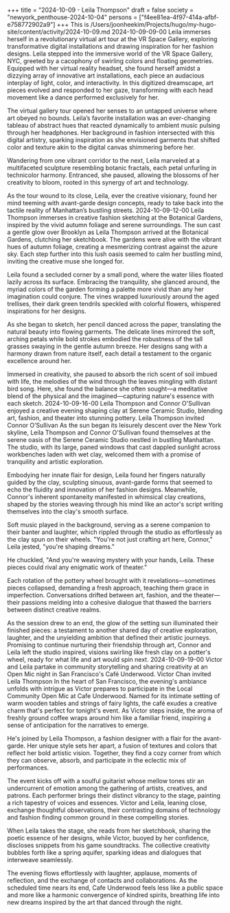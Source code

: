 +++
title = "2024-10-09 - Leila Thompson"
draft = false
society = "newyork_penthouse-2024-10-04"
persons = ["f4ee81ea-4f97-414a-afbf-e758772902a9"]
+++
This is /Users/joonheekim/Projects/hugo/my-hugo-site/content/activity/2024-10-09.md
2024-10-09-09-00
Leila immerses herself in a revolutionary virtual art tour at the VR Space Gallery, exploring transformative digital installations and drawing inspiration for her fashion designs.
Leila stepped into the immersive world of the VR Space Gallery, NYC, greeted by a cacophony of swirling colors and floating geometries. Equipped with her virtual reality headset, she found herself amidst a dizzying array of innovative art installations, each piece an audacious interplay of light, color, and interactivity. In this digitized dreamscape, art pieces evolved and responded to her gaze, transforming with each head movement like a dance performed exclusively for her.

The virtual gallery tour opened her senses to an untapped universe where art obeyed no bounds. Leila’s favorite installation was an ever-changing tableau of abstract hues that reacted dynamically to ambient music pulsing through her headphones. Her background in fashion intersected with this digital artistry, sparking inspiration as she envisioned garments that shifted color and texture akin to the digital canvas shimmering before her.

Wandering from one vibrant corridor to the next, Leila marveled at a multifaceted sculpture resembling botanic fractals, each petal unfurling in technicolor harmony. Entranced, she paused, allowing the blossoms of her creativity to bloom, rooted in this synergy of art and technology.

As the tour wound to its close, Leila, ever the creative visionary, found her mind teeming with avant-garde design concepts, ready to take back into the tactile reality of Manhattan’s bustling streets.
2024-10-09-12-00
Leila Thompson immerses in creative fashion sketching at the Botanical Gardens, inspired by the vivid autumn foliage and serene surroundings.
The sun cast a gentle glow over Brooklyn as Leila Thompson arrived at the Botanical Gardens, clutching her sketchbook. The gardens were alive with the vibrant hues of autumn foliage, creating a mesmerizing contrast against the azure sky. Each step further into this lush oasis seemed to calm her bustling mind, inviting the creative muse she longed for. 

Leila found a secluded corner by a small pond, where the water lilies floated lazily across its surface. Embracing the tranquility, she glanced around, the myriad colors of the garden forming a palette more vivid than any her imagination could conjure. The vines wrapped luxuriously around the aged trellises, their dark green tendrils speckled with colorful flowers, whispered inspirations for her designs.

As she began to sketch, her pencil danced across the paper, translating the natural beauty into flowing garments. The delicate lines mirrored the soft, arching petals while bold strokes embodied the robustness of the tall grasses swaying in the gentle autumn breeze. Her designs sang with a harmony drawn from nature itself, each detail a testament to the organic excellence around her.

Immersed in creativity, she paused to absorb the rich scent of soil imbued with life, the melodies of the wind through the leaves mingling with distant bird song. Here, she found the balance she often sought—a meditative blend of the physical and the imagined—capturing nature's essence with each sketch.
2024-10-09-16-00
Leila Thompson and Connor O'Sullivan enjoyed a creative evening shaping clay at Serene Ceramic Studio, blending art, fashion, and theater into stunning pottery.
Leila Thompson invited Connor O’Sullivan
As the sun began its leisurely descent over the New York skyline, Leila Thompson and Connor O'Sullivan found themselves at the serene oasis of the Serene Ceramic Studio nestled in bustling Manhattan. The studio, with its large, paned windows that cast dappled sunlight across workbenches laden with wet clay, welcomed them with a promise of tranquility and artistic exploration.

Embodying her innate flair for design, Leila found her fingers naturally guided by the clay, sculpting sinuous, avant-garde forms that seemed to echo the fluidity and innovation of her fashion designs. Meanwhile, Connor's inherent spontaneity manifested in whimsical clay creations, shaped by the stories weaving through his mind like an actor's script writing themselves into the clay's smooth surface.

Soft music played in the background, serving as a serene companion to their banter and laughter, which rippled through the studio as effortlessly as the clay spun on their wheels. "You're not just crafting art here, Connor," Leila jested, "you're shaping dreams."

He chuckled, "And you're weaving mystery with your hands, Leila. These pieces could rival any enigmatic work of theater."

Each rotation of the pottery wheel brought with it revelations—sometimes pieces collapsed, demanding a fresh approach, teaching them grace in imperfection. Conversations drifted between art, fashion, and the theater—their passions melding into a cohesive dialogue that thawed the barriers between distinct creative realms. 

As the session drew to an end, the glow of the setting sun illuminated their finished pieces: a testament to another shared day of creative exploration, laughter, and the unyielding ambition that defined their artistic journeys. Promising to continue nurturing their friendship through art, Connor and Leila left the studio inspired, visions swirling like fresh clay on a potter's wheel, ready for what life and art would spin next.
2024-10-09-19-00
Victor and Leila partake in community storytelling and sharing creativity at an Open Mic night in San Francisco's Café Underwood.
Victor Chan invited Leila Thompson
In the heart of San Francisco, the evening's ambiance unfolds with intrigue as Victor prepares to participate in the Local Community Open Mic at Cafe Underwood. Named for its intimate setting of warm wooden tables and strings of fairy lights, the café exudes a creative charm that's perfect for tonight's event. As Victor steps inside, the aroma of freshly ground coffee wraps around him like a familiar friend, inspiring a sense of anticipation for the narratives to emerge.

He's joined by Leila Thompson, a fashion designer with a flair for the avant-garde. Her unique style sets her apart, a fusion of textures and colors that reflect her bold artistic vision. Together, they find a cozy corner from which they can observe, absorb, and participate in the eclectic mix of performances.

The event kicks off with a soulful guitarist whose mellow tones stir an undercurrent of emotion among the gathering of artists, creatives, and patrons. Each performer brings their distinct vibrancy to the stage, painting a rich tapestry of voices and essences. Victor and Leila, leaning close, exchange thoughtful observations, their contrasting domains of technology and fashion finding common ground in these compelling stories.

When Leila takes the stage, she reads from her sketchbook, sharing the poetic essence of her designs, while Victor, buoyed by her confidence, discloses snippets from his game soundtracks. The collective creativity bubbles forth like a spring aquifer, sparking ideas and dialogues that interweave seamlessly.

The evening flows effortlessly with laughter, applause, moments of reflection, and the exchange of contacts and collaborations. As the scheduled time nears its end, Cafe Underwood feels less like a public space and more like a harmonic convergence of kindred spirits, breathing life into new dreams inspired by the art that danced through the night.
